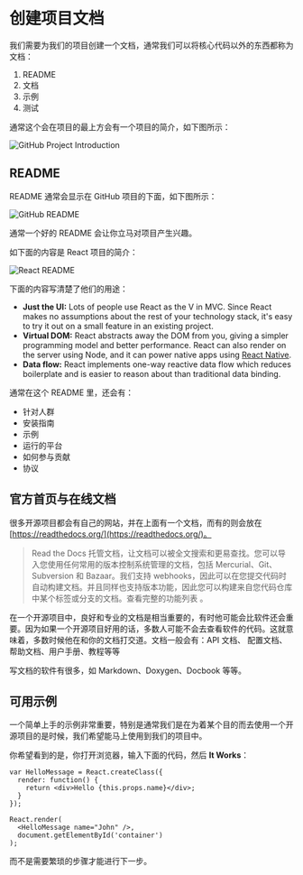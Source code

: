 # 创建项目文档

我们需要为我们的项目创建一个文档，通常我们可以将核心代码以外的东西都称为文档：

1. README
2. 文档
3. 示例
4. 测试

通常这个会在项目的最上方会有一个项目的简介，如下图所示：

![GitHub Project Introduction](https://ngte-superbed.oss-cn-beijing.aliyuncs.com/book/phodal-github/github-intro.png)

## README

README 通常会显示在 GitHub 项目的下面，如下图所示：

![GitHub README](https://ngte-superbed.oss-cn-beijing.aliyuncs.com/book/phodal-github/readme-example.png)

通常一个好的 README 会让你立马对项目产生兴趣。

如下面的内容是 React 项目的简介：

![React README](https://ngte-superbed.oss-cn-beijing.aliyuncs.com/book/phodal-github/react-intro.png)

下面的内容写清楚了他们的用途：

- **Just the UI:** Lots of people use React as the V in MVC. Since React makes no assumptions about the rest of your technology stack, it's easy to try it out on a small feature in an existing project.
- **Virtual DOM:** React abstracts away the DOM from you, giving a simpler programming model and better performance. React can also render on the server using Node, and it can power native apps using [React Native](https://facebook.github.io/react-native/).
- **Data flow:** React implements one-way reactive data flow which reduces boilerplate and is easier to reason about than traditional data binding.

通常在这个 README 里，还会有：

- 针对人群
- 安装指南
- 示例
- 运行的平台
- 如何参与贡献
- 协议

## 官方首页与在线文档

很多开源项目都会有自己的网站，并在上面有一个文档，而有的则会放在[https://readthedocs.org/](https://readthedocs.org/)。

> Read the Docs 托管文档，让文档可以被全文搜索和更易查找。您可以导入您使用任何常用的版本控制系统管理的文档，包括 Mercurial、Git、Subversion 和 Bazaar。我们支持 webhooks，因此可以在您提交代码时自动构建文档。并且同样也支持版本功能，因此您可以构建来自您代码仓库中某个标签或分支的文档。查看完整的功能列表 。

在一个开源项目中，良好和专业的文档是相当重要的，有时他可能会比软件还会重要。因为如果一个开源项目好用的话，多数人可能不会去查看软件的代码。这就意味着，多数时候他在和你的文档打交道。文档一般会有：API 文档、 配置文档、帮助文档、用户手册、教程等等

写文档的软件有很多，如 Markdown、Doxygen、Docbook 等等。

## 可用示例

一个简单上手的示例非常重要，特别是通常我们是在为着某个目的而去使用一个开源项目的是时候，我们希望能马上使用到我们的项目中。

你希望看到的是，你打开浏览器，输入下面的代码，然后 **It Works**：

```
var HelloMessage = React.createClass({
  render: function() {
    return <div>Hello {this.props.name}</div>;
  }
});

React.render(
  <HelloMessage name="John" />,
  document.getElementById('container')
);
```

而不是需要繁琐的步骤才能进行下一步。
